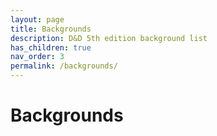 ```yaml
---
layout: page
title: Backgrounds
description: D&D 5th edition background list
has_children: true
nav_order: 3
permalink: /backgrounds/
---
```

# Backgrounds
